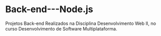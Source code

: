 # Back-end---Node.js
Projetos Back-end Realizados na Disciplina Desenvolvimento Web II, no curso Desenvolvimento de Software Multiplataforma.
